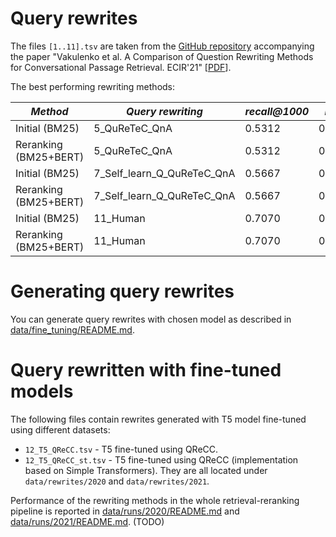 # Query rewrites

The files `[1..11].tsv` are taken from the [GitHub repository](https://github.com/svakulenk0/cast_evaluation) accompanying the paper "Vakulenko et al. A Comparison of Question Rewriting Methods for Conversational Passage Retrieval. ECIR'21" [[PDF](https://arxiv.org/pdf/2101.07382.pdf)].

The best performing rewriting methods:

| *Method* | *Query rewriting* | *recall@1000* | *MAP* | *MRR* | *NDCG* | *NDCG@5* |
| -- | -- | -- | -- | -- | -- | -- |
| Initial (BM25) | 5_QuReTeC_QnA | 0.5312 | 0.0927 | 0.2621 | 0.3109 | 0.1703 |
| Reranking (BM25+BERT) | 5_QuReTeC_QnA | 0.5312 | 0.2084 | 0.4888 | 0.4233 | 0.3540 |
| Initial (BM25) | 7_Self_learn_Q_QuReTeC_QnA | 0.5667 | 0.0940 | 0.2567 | 0.3257 | 0.1669 |
| Reranking (BM25+BERT) | 7_Self_learn_Q_QuReTeC_QnA | 0.5667 | 0.2220 | 0.5128 | 0.4457 | 0.3625 |
| Initial (BM25) | 11_Human | 0.7070 | 0.1439 | 0.3777 | 0.4232 | 0.2431 |
| Reranking (BM25+BERT) | 11_Human | 0.7070 | 0.3269 | 0.6912 | 0.5830 | 0.5116 |

# Generating query rewrites

You can generate query rewrites with chosen model as described in [data/fine_tuning/README.md](../fine_tuning/README.md). 

# Query rewritten with fine-tuned models

The following files contain rewrites generated with T5 model fine-tuned using different datasets:
  * `12_T5_QReCC.tsv` - T5 fine-tuned using QReCC.
  * `12_T5_QReCC_st.tsv` - T5 fine-tuned using QReCC (implementation based on Simple Transformers).
They are all located under `data/rewrites/2020` and `data/rewrites/2021`.

Performance of the rewriting methods in the whole retrieval-reranking pipeline is reported in [data/runs/2020/README.md](../runs/2020/README.md) and [data/runs/2021/README.md](../runs/2021/README.md). (TODO)